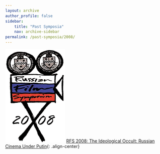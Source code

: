 ```yaml
---
layout: archive
author_profile: false
sidebar: 
    title: "Past Symposia"
    nav: archive-sidebar
permalink: /past-symposia/2008/
---
```


![2008 rfs](/img/rfs-2008.jpg "2008 RFS")
[RFS 2008: The Ideological Occult: Russian Cinema Under Putin](https://web.archive.org/web/20211022193602/https://rusfilm.pitt.edu/2008-the-ideological-occult/){: .align-center}